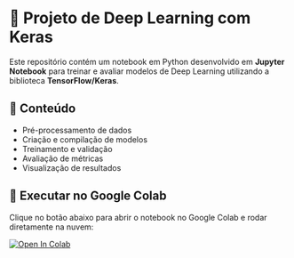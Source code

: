 # 🧠 Projeto de Deep Learning com Keras

Este repositório contém um notebook em Python desenvolvido em **Jupyter Notebook** para treinar e avaliar modelos de Deep Learning utilizando a biblioteca **TensorFlow/Keras**.

## 📌 Conteúdo
- Pré-processamento de dados
- Criação e compilação de modelos
- Treinamento e validação
- Avaliação de métricas
- Visualização de resultados

## 🚀 Executar no Google Colab

Clique no botão abaixo para abrir o notebook no Google Colab e rodar diretamente na nuvem:

[![Open In Colab](https://colab.research.google.com/assets/colab-badge.svg)](https://colab.research.google.com/github/Gabriel-T-P/Fashion-MNIST-MLP-Test/blob/main/meu_notebook.ipynb)
